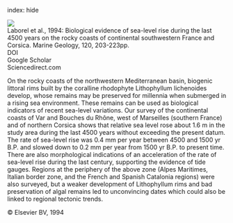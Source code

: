 index: hide

<div class="Citation">
    <div class="Citation-thumb CitationThumb-linked"  data-href="https://doi.org/10.1016/0025-3227(94)90059-0">
      <img src="https://static.claimspace.cloud/climate-study-static/refs/thumbs/5/Laborel_et_al_1994-thumb.png" />
    </div>

  <div class="Citation-body">
    <div class="Citation-text">Laborel et al., 1994: Biological evidence of sea-level rise during the last 4500 years on the rocky coasts of continental southwestern France and Corsica. <span class="Article-journal">Marine Geology, </span><span class="Article-volume">120, </span>203-223pp.</div>
    <div class="Citation-links">
      <div class="CitationLink" data-href="https://doi.org/10.1016/0025-3227(94)90059-0">
        <div class="CitationLink-icon CitationLink-Doi"></div>
        <div class="CitationLink-text">DOI</div>
      </div>
      <div class="CitationLink" data-href="https://scholar.google.com/scholar?q=10.1016/0025-3227(94)90059-0">
        <div class="CitationLink-icon CitationLink-Scholar"></div>
        <div class="CitationLink-text">Google Scholar</div>
      </div>
      <div class="CitationLink" data-href="http://www.sciencedirect.com/science/article/pii/0025322794900590">
        <div class="CitationLink-icon CitationLink-Publisher"></div>
        <div class="CitationLink-text">Sciencedirect.com</div>
      </div>
    </div>
  </div>
</div>

On the rocky coasts of the northwestern Mediterranean basin, biogenic littoral rims built by the coralline rhodophyte Lithophyllum lichenoides develop, whose remains may be preserved for millennia when submerged in a rising sea environment. These remains can be used as biological indicators of recent sea-level variations. Our survey of the continental coasts of Var and Bouches du Rhône, west of Marseilles (southern France) and of northern Corsica shows that relative sea level rose about 1.6 m in the study area during the last 4500 years without exceeding the present datum. The rate of sea-level rise was 0.4 mm per year between 4500 and 1500 yr B.P. and slowed down to 0.2 mm per year from 1500 yr B.P. to present time. There are also morphological indications of an acceleration of the rate of sea-level rise during the last century, supporting the evidence of tide gauges. Regions at the periphery of the above zone (Alpes Maritimes, Italian border zone, and the French and Spanish Catalonia regions) were also surveyed, but a weaker development of Lithophyllum rims and bad preservation of algal remains led to unconvincing dates which could also be linked to regional tectonic trends.

<div class="Citation-copy">
&copy; Elsevier BV, 1994
</div>